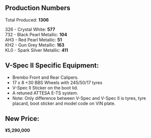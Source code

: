## Production Numbers  
Total Produced: __1306__  
  
326 - Crystal White: __577__  
732 - Black Pearl Metallic: __104__  
AH3 - Red Pearl Metallic: __51__  
KH2 - Gun Grey Metallic: __163__  
KL0 - Spark Silver Metallic: __411__  
  
## V-Spec II Specific Equipment:  
* Brembo Front and Rear Calipers.  
* 17 x 8 +30 BBS Wheels with 245/50/17 tyres  
* V-Spec II Sticker on the boot lid.  
* A retuned ATTESA E-TS system.  
* Note: Only difference between V-Spec and V-Spec II is tyres, tyre placard, boot sticker and model code on VIN plate.  
  
## New Price:  
__¥5,290,000__   